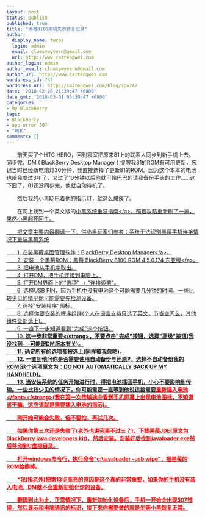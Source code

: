 ```yaml
---
layout: post
status: publish
published: true
title: "黑莓8100刷机失败修复记录"
author:
  display_name: twcai
  login: admin
  email: clumsywyvern@gmail.com
  url: http://www.caitengwei.com
author_login: admin
author_email: clumsywyvern@gmail.com
author_url: http://www.caitengwei.com
wordpress_id: 747
wordpress_url: http://caitengwei.com/blog/?p=747
date: '2010-02-28 21:39:47 +0800'
date_gmt: '2010-03-01 05:39:47 +0800'
categories:
- My BlackBerry
tags:
- BlackBerry
- app error 507
- "刷机"
comments: []
---
```

<p>　　前天买了个HTC HERO，回到寝室把原来81上的联系人同步到新手机上去。同步完，DM ( BlackBerry Desktop Manager ) 提醒我81的ROM有可用更新，忘记当时已经断电熄灯30分钟，我直接选择了更新81的ROM。因为这个本本的电池也陪我度过3年了，又过了10分钟以后他就可怜巴巴的请我备份手头的工作&hellip;&hellip;这下囧了，81还没同步完，他就自动待机了。</p>
<p>　　然后我的小黑眨巴着他的指示灯，就这么瘫痪了。</p>
<p>　　在网上找到一个英文版的<a href="http:&#47;&#47;forums.pinstack.com&#47;f73&#47;how_to_reinstall_os_when_computer_wont_recognize_the_device_is_connected-5178&#47;">小黑系统重装指南<&#47;a>，照着攻略重新刷了一遍，果然小黑起死回生。</p>
<p>　　把文章主要内容翻译一下，供小黑玩家们参考：系统无法识别黑莓手机连接情况下重装黑莓系统</p>
<p>　　1. 安装黑莓桌面管理软件：<a href="http:&#47;&#47;down.maxpda.com&#47;blackberry&#47;76205.html">BlackBerry Desktop Manager<&#47;a>。<br />
　　2. 安装一个黑莓ROM：<a href="http:&#47;&#47;down.maxpda.com&#47;blackberry&#47;76163.html">黑莓 BlackBerry 8100 ROM 4.5.0.174 东亚版<&#47;a>。<br />
　　3. 把电池从手机中取出。<br />
　　4. 打开DM，把手机连接到电脑上。<br />
　　5. 打开DM界面上的"选项" -> "连接设置"。<br />
　　6. 选择USB PIN，因为手机中没有电池这个可能需要几分钟的时间。一些比较少见的情况你可能需要先检测设备。<br />
　　7. 选择"安装程序"图标。<br />
　　8. 选择你要安装的程序组件(个人在语言支持只选了英文，节省空间么，其他组件全部选上)。<br />
　　9. 一直下一步知道看到"完成"这个按钮。<br />
　　10. <strong>这一步非常重要<&#47;strong>，不要点击"完成"按钮，选择"高级"按钮(我没找到-_-可能跟DM版本有关)。<br />
　　11. 确定所有的选项都被选上(同样被我忽略)。<br />
　　12. 一直到他问你是否需要使用自动备份与还原P，选择不自动备份我的ROM(这个选项原文为：DO NOT AUTOMATICALLY BACK UP MY HANDHELD)。<br />
　　13. <strong>当安装系统的任务开始进行时，得把电池插回手机，小心不要影响到传输。一些比较少见的情况下，你可能需要一直等到他说连接需要<font color=red>重新插入电池<&#47;font><&#47;strong>(我在第一次传输途中看到手机屏幕上出现电池图标，不知道该干嘛，这应该就是需要插入电池的指示)。</p>
<p>　　刚开始可能会失败，但不要怕，再试几次。</p>
<p>　　如果你第三次还是失败了(老外也讲究事不过三？)，下载黑莓JDE(原文为BlackBerry java developers kit)，然后安装。安装好后找到javaloader.exe然后移动到C盘根目录。</p>
<p>　　打开windows命令行，执行命令&rdquo;c:\javaloader -usb wipe&rdquo;，把黑莓的ROM给擦掉。</p>
<p>　　*我(指老外)把第13步高亮的原因是这个真的非常重要，如果你的手机没有装入电池，DM就不会重新初始化你的设备。</p>
<p>　　翻译到此为止，正常情况下，重新初始化设备后，手机一开始会出现507错误，然后显示和电脑通讯的标识，接下来你需要做的就是坐等小黑恢复正常。</p>
